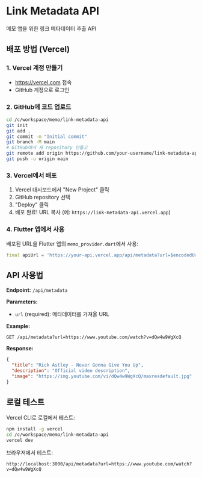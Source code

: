 # Link Metadata API

메모 앱을 위한 링크 메타데이터 추출 API

## 배포 방법 (Vercel)

### 1. Vercel 계정 만들기
- https://vercel.com 접속
- GitHub 계정으로 로그인

### 2. GitHub에 코드 업로드
```bash
cd /c/workspace/memo/link-metadata-api
git init
git add .
git commit -m "Initial commit"
git branch -M main
# GitHub에서 새 repository 만들고
git remote add origin https://github.com/your-username/link-metadata-api.git
git push -u origin main
```

### 3. Vercel에서 배포
1. Vercel 대시보드에서 "New Project" 클릭
2. GitHub repository 선택
3. "Deploy" 클릭
4. 배포 완료! URL 복사 (예: `https://link-metadata-api.vercel.app`)

### 4. Flutter 앱에서 사용
배포된 URL을 Flutter 앱의 `memo_provider.dart`에서 사용:
```dart
final apiUrl = 'https://your-api.vercel.app/api/metadata?url=$encodedUrl';
```

## API 사용법

**Endpoint:** `/api/metadata`

**Parameters:**
- `url` (required): 메타데이터를 가져올 URL

**Example:**
```
GET /api/metadata?url=https://www.youtube.com/watch?v=dQw4w9WgXcQ
```

**Response:**
```json
{
  "title": "Rick Astley - Never Gonna Give You Up",
  "description": "Official video description",
  "image": "https://img.youtube.com/vi/dQw4w9WgXcQ/maxresdefault.jpg"
}
```

## 로컬 테스트

Vercel CLI로 로컬에서 테스트:
```bash
npm install -g vercel
cd /c/workspace/memo/link-metadata-api
vercel dev
```

브라우저에서 테스트:
```
http://localhost:3000/api/metadata?url=https://www.youtube.com/watch?v=dQw4w9WgXcQ
```
